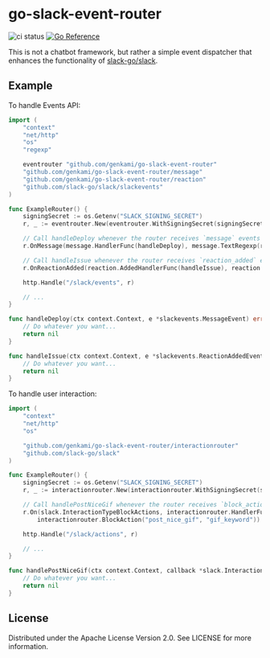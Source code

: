 # go-slack-event-router

![ci status](https://github.com/genkami/go-slack-event-router/workflows/Test/badge.svg)
[![Go Reference](https://pkg.go.dev/badge/github.com/genkami/go-slack-event-router.svg)](https://pkg.go.dev/github.com/genkami/go-slack-event-router)

This is not a chatbot framework, but rather a simple event dispatcher that enhances the functionality of [slack-go/slack](https://github.com/slack-go/slack).

## Example

To handle Events API:

```go
import (
	"context"
	"net/http"
	"os"
	"regexp"

	eventrouter "github.com/genkami/go-slack-event-router"
	"github.com/genkami/go-slack-event-router/message"
	"github.com/genkami/go-slack-event-router/reaction"
	"github.com/slack-go/slack/slackevents"
)

func ExampleRouter() {
	signingSecret := os.Getenv("SLACK_SIGNING_SECRET")
	r, _ := eventrouter.New(eventrouter.WithSigningSecret(signingSecret)) // omitted error handling

	// Call handleDeploy whenever the router receives `message` events and the text of the message matches to /deploy/.
	r.OnMessage(message.HandlerFunc(handleDeploy), message.TextRegexp(regexp.MustCompile(`deploy`)))

	// Call handleIssue whenever the router receives `reaction_added` events with reaction `:issue:` and the event happens in the channel ABCXYZ.
	r.OnReactionAdded(reaction.AddedHandlerFunc(handleIssue), reaction.Name("issue"), reaction.Channel("ABCXYZ"))

	http.Handle("/slack/events", r)

	// ...
}

func handleDeploy(ctx context.Context, e *slackevents.MessageEvent) error {
	// Do whatever you want...
	return nil
}

func handleIssue(ctx context.Context, e *slackevents.ReactionAddedEvent) error {
	// Do whatever you want...
	return nil
}
```

To handle user interaction:

```go
import (
	"context"
	"net/http"
	"os"

	"github.com/genkami/go-slack-event-router/interactionrouter"
	"github.com/slack-go/slack"
)

func ExampleRouter() {
	signingSecret := os.Getenv("SLACK_SIGNING_SECRET")
	r, _ := interactionrouter.New(interactionrouter.WithSigningSecret(signingSecret)) // omitted error handling

	// Call handlePostNiceGif whenever the router receives `block_actions` event with a block `post_nice_gif` with an action `gif_keyword`.
	r.On(slack.InteractionTypeBlockActions, interactionrouter.HandlerFunc(handlePostNiceGif),
		interactionrouter.BlockAction("post_nice_gif", "gif_keyword"))

	http.Handle("/slack/actions", r)

	// ...
}

func handlePostNiceGif(ctx context.Context, callback *slack.InteractionCallback) error {
	// Do whatever you want...
	return nil
}
```

## License

Distributed under the Apache License Version 2.0. See LICENSE for more information.
